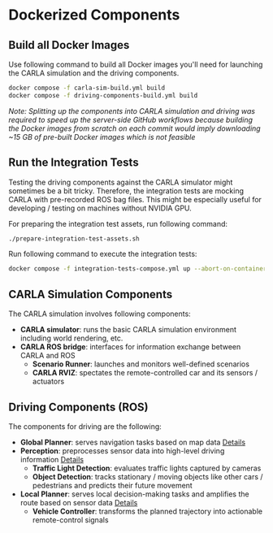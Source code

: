 
# Dockerized Components

## Build all Docker Images
Use following command to build all Docker images you'll need for launching
the CARLA simulation and the driving components.

```sh
docker compose -f carla-sim-build.yml build
docker compose -f driving-components-build.yml build
```

*Note: Splitting up the components into CARLA simulation and driving was required
to speed up the server-side GitHub workflows because building the Docker images
from scratch on each commit would imply downloading ~15 GB of pre-built Docker images
which is not feasible*

## Run the Integration Tests
Testing the driving components against the CARLA simulator might sometimes be a bit tricky.
Therefore, the integration tests are mocking CARLA with pre-recorded ROS bag files.
This might be especially useful for developing / testing on machines without NVIDIA GPU.

For preparing the integration test assets, run following command:

```sh
./prepare-integration-test-assets.sh
```

Run following command to execute the integration tests:

```sh
docker compose -f integration-tests-compose.yml up --abort-on-container-exit
```

## CARLA Simulation Components
The CARLA simulation involves following components:
- **CARLA simulator**: runs the basic CARLA simulation environment including world rendering, etc.
- **CARLA ROS bridge**: interfaces for information exchange between CARLA and ROS
  - **Scenario Runner**: launches and monitors well-defined scenarios
  - **CARLA RVIZ**: spectates the remote-controlled car and its sensors / actuators
  
## Driving Components (ROS)
The components for driving are the following:
- **Global Planner**: serves navigation tasks based on map data [Details](https://github.com/ll7/paf21-1/wiki/Global-Planner)
- **Perception**: preprocesses sensor data into high-level driving information [Details](https://github.com/ll7/paf21-1/wiki/Perception)
  - **Traffic Light Detection**: evaluates traffic lights captured by cameras
  - **Object Detection**: tracks stationary / moving objects like other cars / pedestrians and predicts their future movement
- **Local Planner**: serves local decision-making tasks and amplifies the route based on sensor data [Details](https://github.com/ll7/paf21-1/wiki/Local-Planner)
  - **Vehicle Controller**: transforms the planned trajectory into actionable remote-control signals
